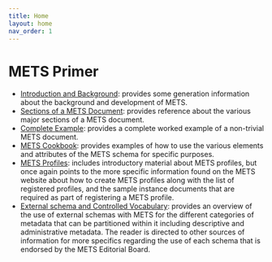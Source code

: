 ```yaml
---
title: Home
layout: home
nav_order: 1
---
```


# METS Primer

* [Introduction and Background](intro_background.md): provides some generation information about the background and development of METS.
* [Sections of a METS Document](mets_sections.md): provides reference about the various major sections of a METS document.
* [Complete Example](complete_example.md): provides a complete worked example of a non-trivial METS document.
* [METS Cookbook](mets_cookbook.md): provides examples of how to use the various elements and attributes of the METS schema for specific purposes.
* [METS Profiles](mets_profiles.md): includes introductory material about METS profiles, but once again points to the more specific information found on the METS website about how to create METS profiles along with the list of registered profiles, and the sample instance documents that are required as part of registering a METS profile.
* [External schema and Controlled Vocabulary](external_schema_vocabulary.md): provides an overview of the use of external schemas with METS for the different categories of metadata that can be partitioned within it including descriptive and administrative metadata.  The reader is directed to other sources of information for more specifics regarding the use of each schema that is endorsed by the METS Editorial Board.  
